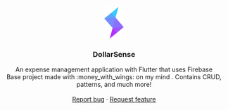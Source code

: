<p align="center">
  <a href="https://flutter.io/">
    <img src="assets/images/dollarsense_logo.png" alt="Logo" height=72>
  </a>

  <h3 align="center">DollarSense</h3>

  <p align="center">
    An expense management application with Flutter that uses Firebase
    <br>
    Base project made with :money_with_wings: on my mind . Contains CRUD, patterns, and much more!
    <br>
    <br>
    <a href="https://github.com/Ismaestro/flutter-example-app/issues/new">Report bug</a>
    ·
    <a href="https://github.com/Ismaestro/flutter-example-app/issues/new">Request feature</a>
  </p>
</p>
